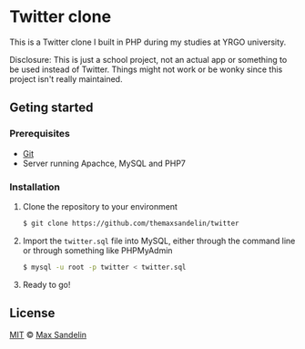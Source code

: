 # Twitter clone
This is a Twitter clone I built in PHP during my studies at YRGO university.

Disclosure: This is just a school project, not an actual app or something to be used instead of Twitter. Things might not work or be wonky since this project isn't really maintained.

## Geting started

### Prerequisites
- [Git](https://git-scm.com/)
- Server running Apachce, MySQL and PHP7

### Installation
1. Clone the repository to your environment
   ```bash
   $ git clone https://github.com/themaxsandelin/twitter
   ```

2. Import the `twitter.sql` file into MySQL, either through the command line or through something like PHPMyAdmin
   ```bash
   $ mysql -u root -p twitter < twitter.sql
   ```

3. Ready to go!

## License

[MIT](LICENSE.md) © [Max Sandelin](https://instagram.com/themaxsandelin)
